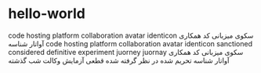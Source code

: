 # hello-world
code hosting platform collaboration avatar identicon سکوی میزبانی کد همکاری آواتار شناسه
code hosting platform
collaboration
avatar
identicon
sanctioned 
considered 
definitive 
experiment 
juorney
juornay
سکوی میزبانی کد
همکاری
آواتار
شناسه
تحریم شده
در نظر گرفته شده
قطعی
آزمایش
وکالت
شب گذشته

